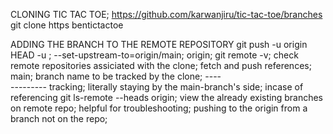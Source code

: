 CLONING TIC TAC TOE; https://github.com/karwanjiru/tic-tac-toe/branches
  git clone https bentictactoe

ADDING THE BRANCH TO THE REMOTE REPOSITORY
  git push -u origin HEAD
  -u ; --set-upstream-to=origin/main;
  origin; git remote -v; check remote repositories assiciated with the clone; fetch and push references;
  main; branch name to be tracked by the clone; ----\
                                                ---------
                                                tracking; literally staying by the main-branch's side; incase of referencing
  git ls-remote --heads origin; view the already existing branches on remote repo; helpful for troubleshooting; pushing to the origin from a branch not on the repo;
  
  
  
